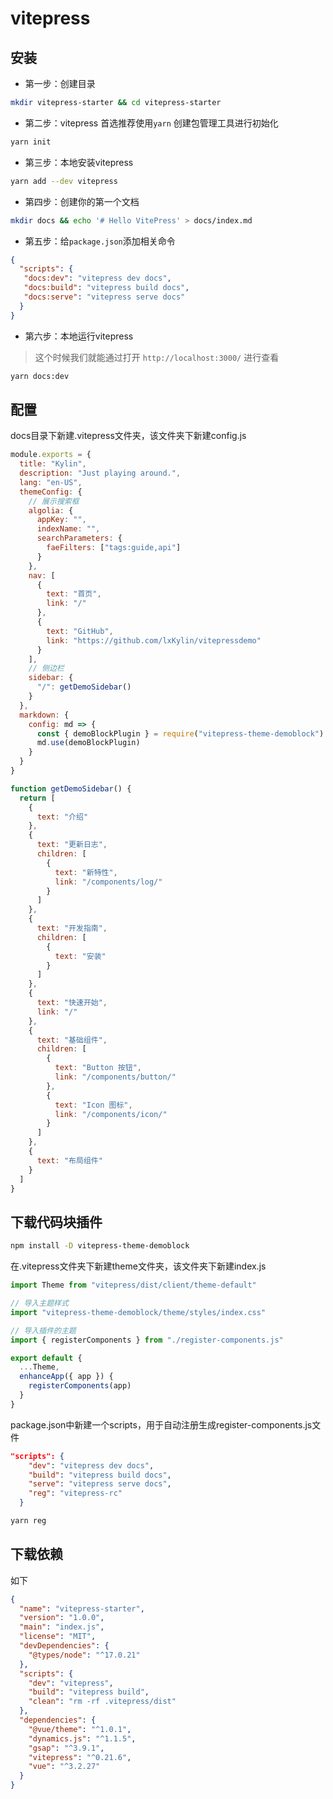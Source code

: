 # vitepress

## 安装

- 第一步：创建目录

```bash
mkdir vitepress-starter && cd vitepress-starter
```

- 第二步：vitepress 首选推荐使用`yarn` 创建包管理工具进行初始化

```bash
yarn init
```

- 第三步：本地安装vitepress

```bash
yarn add --dev vitepress
```

- 第四步：创建你的第一个文档

```bash
mkdir docs && echo '# Hello VitePress' > docs/index.md
```

- 第五步：给`package.json`添加相关命令

```json
{
  "scripts": {
   "docs:dev": "vitepress dev docs",
   "docs:build": "vitepress build docs",
   "docs:serve": "vitepress serve docs"
  }
}
```

- 第六步：本地运行vitepress

> 这个时候我们就能通过打开 `http://localhost:3000/` 进行查看

```bash
yarn docs:dev
```

## 配置

docs目录下新建.vitepress文件夹，该文件夹下新建config.js

```js
module.exports = {
  title: "Kylin",
  description: "Just playing around.",
  lang: "en-US",
  themeConfig: {
    // 展示搜索框
    algolia: {
      appKey: "",
      indexName: "",
      searchParameters: {
        faeFilters: ["tags:guide,api"]
      }
    },
    nav: [
      {
        text: "首页",
        link: "/"
      },
      {
        text: "GitHub",
        link: "https://github.com/lxKylin/vitepressdemo"
      }
    ],
    // 侧边栏
    sidebar: {
      "/": getDemoSidebar()
    }
  },
  markdown: {
    config: md => {
      const { demoBlockPlugin } = require("vitepress-theme-demoblock")
      md.use(demoBlockPlugin)
    }
  }
}

function getDemoSidebar() {
  return [
    {
      text: "介绍"
    },
    {
      text: "更新日志",
      children: [
        {
          text: "新特性",
          link: "/components/log/"
        }
      ]
    },
    {
      text: "开发指南",
      children: [
        {
          text: "安装"
        }
      ]
    },
    {
      text: "快速开始",
      link: "/"
    },
    {
      text: "基础组件",
      children: [
        {
          text: "Button 按钮",
          link: "/components/button/"
        },
        {
          text: "Icon 图标",
          link: "/components/icon/"
        }
      ]
    },
    {
      text: "布局组件"
    }
  ]
}
```

## 下载代码块插件

```bash
npm install -D vitepress-theme-demoblock
```

在.vitepress文件夹下新建theme文件夹，该文件夹下新建index.js

```js
import Theme from "vitepress/dist/client/theme-default"

// 导入主题样式
import "vitepress-theme-demoblock/theme/styles/index.css"

// 导入插件的主题
import { registerComponents } from "./register-components.js"

export default {
  ...Theme,
  enhanceApp({ app }) {
    registerComponents(app)
  }
}
```

package.json中新建一个scripts，用于自动注册生成register-components.js文件

```json
"scripts": {
    "dev": "vitepress dev docs",
    "build": "vitepress build docs",
    "serve": "vitepress serve docs",
    "reg": "vitepress-rc"
  }
```

```bash
yarn reg
```

## 下载依赖

如下

```json
{
  "name": "vitepress-starter",
  "version": "1.0.0",
  "main": "index.js",
  "license": "MIT",
  "devDependencies": {
    "@types/node": "^17.0.21"
  },
  "scripts": {
    "dev": "vitepress",
    "build": "vitepress build",
    "clean": "rm -rf .vitepress/dist"
  },
  "dependencies": {
    "@vue/theme": "^1.0.1",
    "dynamics.js": "^1.1.5",
    "gsap": "^3.9.1",
    "vitepress": "^0.21.6",
    "vue": "^3.2.27"
  }
}
```


